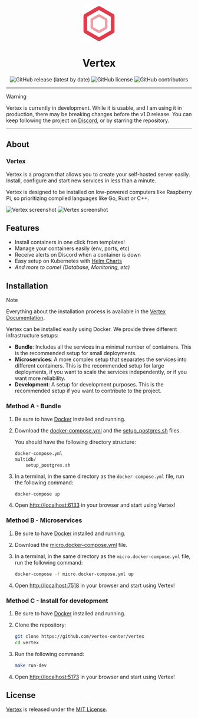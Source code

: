 <p align="center">
    <img height="96" src="https://github.com/vertex-center/vertex-design/raw/main/logos/transparent/vertex_logo_transparent.png" alt="Vertex logo" />
</p>
<h1 align="center">Vertex</h1>

<p align="center">
<img alt="GitHub release (latest by date)" src="https://img.shields.io/github/v/release/vertex-center/vertex?color=DE3C4B&labelColor=1E212B&style=for-the-badge">
<img alt="GitHub license" src="https://img.shields.io/github/license/vertex-center/vertex?color=DE3C4B&labelColor=1E212B&style=for-the-badge">
<img alt="GitHub contributors" src="https://img.shields.io/github/contributors/vertex-center/vertex?color=DE3C4B&labelColor=1E212B&style=for-the-badge">
</p>

---

> [!WARNING]
> Vertex is currently in development. While it is usable, and I am using it in production, there may be breaking changes before the v1.0 release. You can keep following the project on [Discord](https://discord.gg/tGZV6X6ZJh), or by starring the repository.

---

## About

### Vertex

Vertex is a program that allows you to create your self-hosted server easily. Install, configure and start new services in less than a minute.

Vertex is designed to be installed on low-powered computers like Raspberry Pi, so prioritizing compiled languages like Go, Rust or C++.

<img src="https://github.com/vertex-center/docs/assets/12123721/abbce3bc-01ef-4d86-b79e-0eefe57e08ce" alt="Vertex screenshot" />
<img src="https://github.com/vertex-center/docs/assets/12123721/f0cfe161-e015-4eee-86fc-ffffb9235d4e" alt="Vertex screenshot" />

## Features

- Install containers in one click from templates!
- Manage your containers easily (env, ports, etc)
- Receive alerts on Discord when a container is down
- Easy setup on Kubernetes with [Helm Charts](https://github.com/vertex-center/charts)
- _And more to come! (Database, Monitoring, etc)_

## Installation

> [!NOTE]
> Everything about the installation process is available in the [Vertex Documentation](https://docs.vertex.arra.red/).

Vertex can be installed easily using Docker. We provide three different infrastructure setups:

- **Bundle**: Includes all the services in a minimal number of containers. This is the recommended setup for small deployments.
- **Microservices**: A more complex setup that separates the services into different containers. This is the recommended setup for large deployments, if you want to scale the services independently, or if you want more reliability.
- **Development**: A setup for development purposes. This is the recommended setup if you want to contribute to the project.

### Method A - Bundle

1. Be sure to have [Docker](https://docs.docker.com/get-docker/) installed and running.

2. Download the [docker-compose.yml](https://github.com/vertex-center/vertex/blob/main/docker/docker-compose.yml) and the [setup_postgres.sh](https://github.com/vertex-center/vertex/blob/main/docker/multidb/setup_postgres.sh) files.

   You should have the following directory structure:

    ```plaintext
    docker-compose.yml
    multidb/
        setup_postgres.sh
    ```

3. In a terminal, in the same directory as the `docker-compose.yml` file, run the following command:

    ```bash
    docker-compose up
    ```

4. Open [http://localhost:6133](http://localhost:6133) in your browser and start using Vertex!

### Method B - Microservices

1. Be sure to have [Docker](https://docs.docker.com/get-docker/) installed and running.

2. Download the [micro.docker-compose.yml](https://github.com/vertex-center/vertex/blob/main/docker/micro.docker-compose.yml) file.

3. In a terminal, in the same directory as the `micro.docker-compose.yml` file, run the following command:

    ```bash
    docker-compose -f micro.docker-compose.yml up
    ```

4. Open [http://localhost:7518](http://localhost:7518) in your browser and start using Vertex!

### Method C - Install for development

1. Be sure to have [Docker](https://docs.docker.com/get-docker/) installed and running.

2. Clone the repository:

    ```bash
    git clone https://github.com/vertex-center/vertex
    cd vertex
    ```
   
3. Run the following command:

    ```bash
    make run-dev
    ```

4. Open [http://localhost:5173](http://localhost:5173) in your browser and start using Vertex!

## License

[Vertex](https://github.com/vertex-center/vertex) is released under the [MIT License](./LICENSE.md).
